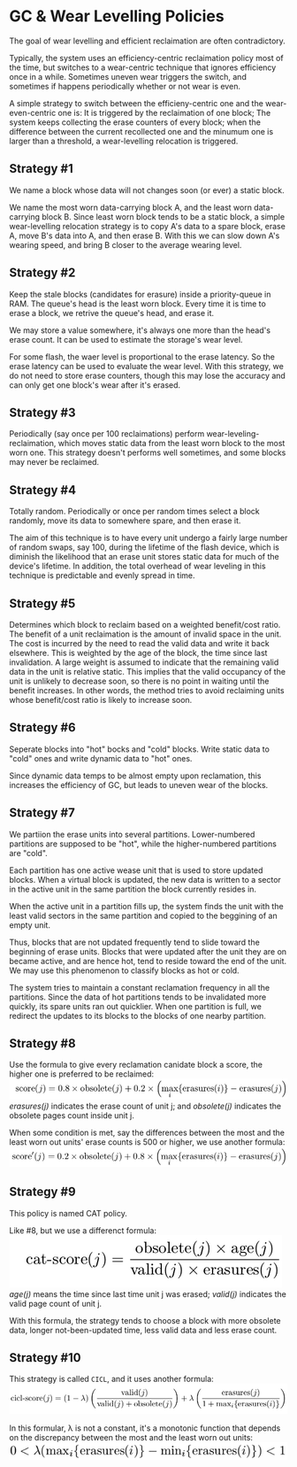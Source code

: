 # GC & Wear Levelling Policies
The goal of wear levelling and efficient reclaimation are often contradictory.   

Typically, the system uses an efficiency-centric reclaimation policy most of the time, but switches to a wear-centric technique that ignores efficiency once in a while. Sometimes uneven wear triggers the switch, and sometimes if happens periodically whether or not wear is even.    

A simple strategy to switch between the efficieny-centric one and the wear-even-centric one is: It is triggered by the reclaimation of one block; The system keeps collecting the erase counters of every block; when the difference between the current recollected one  and the minumum one is larger than a threshold, a wear-levelling relocation is triggered.   

## Strategy #1
We name a block whose data will not changes soon (or ever) a static block.   

We name the most worn data-carrying block A, and the least worn data-carrying block B. Since least worn block tends to be a static block, a simple wear-levelling relocation strategy is to copy A's data to a spare block, erase A, move B's data into A, and then erase B. With this we can slow down A's wearing speed, and bring B closer to the average wearing level.   

## Strategy #2
Keep the stale blocks (candidates for erasure) inside a priority-queue in RAM. The queue's head is the least worn block. Every time it is time to erase a block, we retrive the queue's head, and erase it.    

We may store a value somewhere, it's always one more than the head's erase count. It can be used to estimate the storage's wear level.    

For some flash, the waer level is proportional to the erase latency. So the erase latency can be used to evaluate the wear level. With this strategy, we do not need to  store erase counters, though this may lose the accuracy and can only get one block's wear after it's erased.   


## Strategy #3
Periodically (say once per 100 reclaimations) perform wear-leveling-reclaimation, which moves static data from the least worn block to the most worn one. This strategy doesn't performs well sometimes, and some blocks may never be reclaimed.   

## Strategy #4
Totally random. Periodically or once per random times select a block randomly, move its data to somewhere spare, and then erase it.   

The aim of this technique is to have every unit undergo a fairly large number of random swaps, say 100, during the lifetime of the flash device, which is diminish the likelihood that an erase unit stores static data for much of the device's lifetime. In addition, the total overhead of wear leveling in this technique is predictable and evenly spread in time.   

## Strategy #5
Determines which block to reclaim based on a weighted benefit/cost ratio. The benefit of a unit reclaimation is the amount of invalid space in the unit. The cost is incurred by the need to read the valid data and write it back elsewhere. This is weighted by the age of the block, the time since last invalidation. A large weight is assumed to indicate that the remaining valid data in the unit is relative static. This implies that the valid occupancy of the unit is unlikely to decrease soon, so there is no point in waiting until the benefit increases. In other words, the method tries to avoid reclaiming units whose benefit/cost ratio is likely to increase soon.     

## Strategy #6
Seperate blocks into "hot" bocks and "cold" blocks. Write static data to "cold" ones and write dynamic data to "hot" ones.   

Since dynamic data temps to be almost empty upon reclamation, this increases the efficiency of GC, but leads to uneven wear of the blocks.     

## Strategy #7
We partiion the erase units into several partitions. Lower-numbered partitions are supposed to be "hot", while the higher-numbered partitions are "cold".    

Each partition has one active wease unit that is used to store updated blocks. When a virtual block is updated, the new data is written to a sector in the active unit in the same partition the block currently resides in.   

When the active unit in a partition fills up, the system finds the unit with the least valid sectors in the same partition and copied to the beggining of an empty unit.    

Thus, blocks that are not updated frequently tend to slide toward the beginning of erase units. Blocks that were updated after the unit they are on became active, and are hence hot, tend to reside toward the end of the unit. We may use this phenomenon to classify blocks as hot or cold.      

The system tries to maintain a constant reclamation frequency in all the partitions. Since the data of hot partitions tends to be invalidated more quickly, its spare units ran out quicklier. When one partition is full, we redirect the updates to its blocks to the blocks of one nearby partition.     

## Strategy #8
Use the formula to give every reclamation canidate block a score, the higher one is preferred to be reclaimed:   
![score 1](pics/score_1.png)   
_erasures(j)_ indicates the erase count of unit j; and _obsolete(j)_ indicates the obsolete pages count inside unit j.   

When some condition is met, say the differences between the most and the least worn out units' erase counts is 500 or higher, we use another formula:
![score 2](pics/score_2.png)   

## Strategy #9   
This policy is named CAT policy.   

Like #8, but we use a differenct formula:   
![score 3](pics/score_3.png)   
_age(j)_ means the time since last time unit j was erased; _valid(j)_ indicates the valid page count of unit j.   

With this formula, the strategy tends to choose a block with more obsolete data, longer not-been-updated time, less valid data and less erase count.    

## Strategy #10
This strategy is called `CICL`, and it uses another formula:   
![score 4](pics/score_4.png)   

In this formular, λ is not a constant, it's a monotonic function that depends on the discrepancy between the most and the least worn out units:   
![score 5](pics/score_5.png)   

